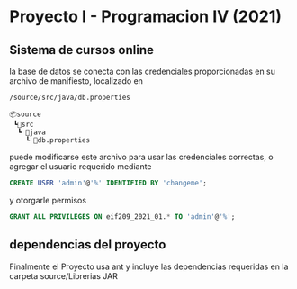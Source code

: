 # Proyecto I - Programacion IV (2021)

## Sistema de cursos online

la base de datos se conecta con las credenciales proporcionadas en su archivo de manifiesto, localizado en

```
/source/src/java/db.properties

📦source
 ┗📂src
  ┗ 📂java
    ┗ 📜db.properties
```

puede modificarse este archivo para usar las credenciales correctas, o agregar
el usuario requerido mediante 

```sql
CREATE USER 'admin'@'%' IDENTIFIED BY 'changeme';
```

y otorgarle permisos

```sql
GRANT ALL PRIVILEGES ON eif209_2021_01.* TO 'admin'@'%';
```

## dependencias del proyecto

Finalmente el Proyecto usa ant y incluye las dependencias requeridas en la carpeta source/Librerias JAR
